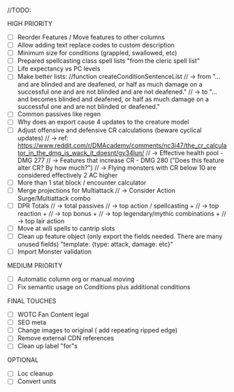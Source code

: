 //TODO: 

HIGH PRIORITY
- [ ] Reorder Features / Move features to other columns
- [ ] Allow adding text replace codes to custom description
- [ ] Minimum size for conditions (grappled, swallowed, etc)
- [ ] Prepared spellcasting class spell lists "from the cleric spell list"
- [ ] Life expectancy vs PC levels
- [ ] Make better lists: //function createConditionSentenceList
//  -> from "... and are blinded and are deafened, or half as much damage on a successful one and are not blinded and are not deafened."
//      -> to "... and becomes blinded and deafened, or half as much damage on a successful one and are not blinded or deafened."
- [ ] Common passives like regen
- [ ] Why does an export cause 4 updates to the creature model
- [ ] Adjust offensive and defensive CR calculations (beware cyclical updates)
//      -> ref: https://www.reddit.com/r/DMAcademy/comments/nc3i47/the_cr_calculator_in_the_dmg_is_wack_it_doesnt/gy34lun/
//      -> Effective health pool - DMG 277
//      -> Features that increase CR - DMG 280 ("Does this feature alter CR? By how much?")
//      -> Flying monsters with CR below 10 are considered effectively 2 AC higher
- [ ] More than 1 stat block / encounter calculator
- [ ] Merge projections for Multiattack
//      -> Consider Action Surge/Multiattack combo
- [ ] DPR Totals
//      -> total passives
//      -> top action / spellcasting +
//      -> top reaction + 
//      -> top bonus + 
//      -> top legendary/mythic combinations + 
//      -> top lair action
- [ ] Move at will spells to cantrip slots
- [ ] Clean up feature object (only export the fields needed. There are many unused fields) "template: {type: attack, damage: etc}"
- [ ] Import Monster validation

MEDIUM PRIORITY
- [ ] Automatic column org or manual moving
- [ ] Fix semantic usage on Conditions plus additional conditions

FINAL TOUCHES
- [ ] WOTC Fan Content legal
- [ ] SEO meta
- [ ] Change images to original ( add repeating ripped edge)
- [ ] Remove external CDN references
- [ ] Clean up label "for"s

OPTIONAL
- [ ] Loc cleanup
- [ ] Convert units
